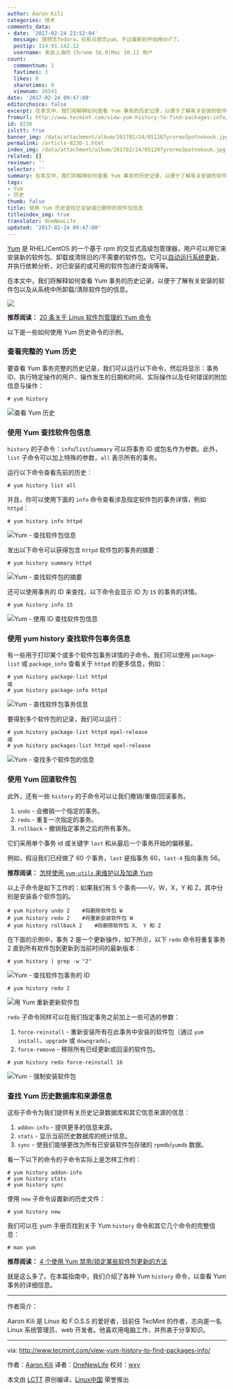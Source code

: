 ```yaml
---
author: Aaron Kili
categories: 技术
comments_data:
- date: '2017-02-24 23:52:04'
  message: 很想念fedora，也有点想念yum，不过最新的开始用dnf了。
  postip: 114.91.142.12
  username: 来自上海的 Chrome 56.0|Mac 10.12 用户
count:
  commentnum: 1
  favtimes: 3
  likes: 0
  sharetimes: 0
  viewnum: 16541
date: '2017-02-24 09:47:00'
editorchoice: false
excerpt: 在本文中，我们将解释如何查看 Yum 事务的历史记录，以便于了解有关安装的软件包以及从系统中所卸载/清除软件包的信息。
fromurl: http://www.tecmint.com/view-yum-history-to-find-packages-info/
id: 8236
islctt: true
banner_img: /data/attachment/album/201702/24/051207yrormo3potnokouk.jpg
permalink: /article-8236-1.html
index_img: /data/attachment/album/201702/24/051207yrormo3potnokouk.jpg.thumb.jpg
related: []
reviewer: ''
selector: ''
summary: 在本文中，我们将解释如何查看 Yum 事务的历史记录，以便于了解有关安装的软件包以及从系统中所卸载/清除软件包的信息。
tags:
- Yum
- 历史
thumb: false
title: 使用 Yum 历史查找已安装或已删除的软件包信息
titleindex_img: true
translator: OneNewLife
updated: '2017-02-24 09:47:00'
---
```


[Yum](https://linux.cn/tag-yum.html) 是 RHEL/CentOS 的一个基于 rpm 的交互式高级包管理器，用户可以用它来安装新的软件包、卸载或清除旧的/不需要的软件包。它可以[自动运行系统更新](/article-8015-1.html)，并执行依赖分析，对已安装的或可用的软件包进行查询等等。


在本文中，我们将解释如何查看 Yum 事务的历史记录，以便于了解有关安装的软件包以及从系统中所卸载/清除软件包的信息。


![](/data/attachment/album/201702/24/051207yrormo3potnokouk.jpg)


**推荐阅读：** [20 条关于 Linux 软件包管理的 Yum 命令](http://www.tecmint.com/20-linux-yum-yellowdog-updater-modified-commands-for-package-mangement/)


以下是一些如何使用 Yum 历史命令的示例。


### 查看完整的 Yum 历史


要查看 Yum 事务完整的历史记录，我们可以运行以下命令，然后将显示：事务 ID、执行特定操作的用户、操作发生的日期和时间、实际操作以及任何错误的附加信息与操作：



```
# yum history 

```

![查看 Yum 历史](/data/attachment/album/201702/24/051240i1x6wgrxu4w6xrru.png)


### 使用 Yum 查找软件包信息


`history` 的子命令：`info`/`list`/`summary` 可以将事务 ID 或包名作为参数。此外，`list` 子命令可以加上特殊的参数，`all` 表示所有的事务。


运行以下命令查看先前的历史：



```
# yum history list all

```

并且，你可以使用下面的 `info` 命令查看涉及指定软件包的事务详情，例如 `httpd`：



```
# yum history info httpd

```

![Yum - 查找软件包信息](/data/attachment/album/201702/24/051240ijct6qjg5la11c9l.png)


发出以下命令可以获得包含 `httpd` 软件包的事务的摘要：



```
# yum history summary httpd

```

![Yum - 查找软件包的摘要](/data/attachment/album/201702/24/051241wzvpu9ht900d99h2.png)


还可以使用事务的 ID 来查找，以下命令会显示 ID 为 `15` 的事务的详情。



```
# yum history info 15

```

![Yum - 使用 ID 查找软件包信息](/data/attachment/album/201702/24/051241gp5104h4hu115jf4.png)


### 使用 yum history 查找软件包事务信息


有一些用于打印某个或多个软件包事务详情的子命令。我们可以使用 `package-list` 或 `package_info` 查看关于 `httpd` 的更多信息，例如：



```
# yum history package-list httpd
或
# yum history package-info httpd

```

![Yum - 查找软件包事务信息](/data/attachment/album/201702/24/051242q94p82a3nnrumr4o.png)


要得到多个软件包的记录，我们可以运行：



```
# yum history package-list httpd epel-release
或
# yum history packages-list httpd epel-release

```

![Yum - 查找多个软件包的信息](/data/attachment/album/201702/24/051242qjqzbqj9bbbbjx19.png)


### 使用 Yum 回滚软件包


此外，还有一些 `history` 的子命令可以让我们撤销/重做/回滚事务。


1. `undo` - 会撤销一个指定的事务。
2. `redo` - 重复一次指定的事务。
3. `rollback` - 撤销指定事务之后的所有事务。


它们采用单个事务 id 或关键字 `last` 和从最后一个事务开始的偏移量。


例如，假设我们已经做了 60 个事务，`last` 是指事务 60，`last-4` 指向事务 56。


**推荐阅读：** [怎样使用 `yum-utils` 来维护以及加速 Yum](http://www.tecmint.com/linux-yum-package-management-with-yum-utils/)


以上子命令是如下工作的：如果我们有 5 个事务——V，W，X，Y 和 Z，其中分别是安装各个软件包的。



```
# yum history undo 2    #将删除软件包 W
# yum history redo 2    #将重新安装软件包 W
# yum history rollback 2    #将删除软件包 X、 Y 和 Z

```

在下面的示例中，事务 2 是一个更新操作，如下所示，以下 `redo` 命令将重复事务 2 直到所有软件包到更新到当前时间的最新版本：



```
# yum history | grep -w "2"

```

![Yum - 查找软件包事务的 ID](/data/attachment/album/201702/24/051242fcszwrrs06spx8fg.png)



```
# yum history redo 2

```

![用 Yum 重新更新软件包](/data/attachment/album/201702/24/051243so1g9sqm55gibvgg.png)


`redo` 子命令同样可以在我们指定事务之前加上一些可选的参数：


1. `force-reinstall` - 重新安装所有在此事务中安装的软件包（通过 `yum install`、`upgrade` 或 `downgrade`）。
2. `force-remove` - 移除所有已经更新或回滚的软件包。



```
# yum history redo force-reinstall 16

```

![Yum - 强制安装软件包](/data/attachment/album/201702/24/051243z5mdrk7lay5b1ld7.png)


### 查找 Yum 历史数据库和来源信息


这些子命令为我们提供有关历史记录数据库和其它信息来源的信息：


1. `addon-info` - 提供更多的信息来源。
2. `stats` - 显示当前历史数据库的统计信息。
3. `sync` - 使我们能够更改为所有已安装软件包存储的 `rpmdb`/`yumdb` 数据。


看一下以下的命令的子命令实际上是怎样工作的：



```
# yum history addon-info
# yum history stats
# yum history sync

```

使用 `new` 子命令设置新的历史文件：



```
# yum history new

```

我们可以在 yum 手册页找到关于 Yum `history` 命令和其它几个命令的完整信息：



```
# man yum

```

**推荐阅读：** [4 个使用 Yum 禁用/锁定某些软件包更新的方法](http://www.tecmint.com/yum-lock-disable-blacklist-certain-package-update-version/)


就是这么多了。在本篇指南中，我们介绍了各种 Yum `history` 命令，以查看 Yum 事务的详细信息。




---


作者简介：


Aaron Kili 是 Linux 和 F.O.S.S 的爱好者，目前任 TecMint 的作者，志向是一名 Linux 系统管理员、web 开发者。他喜欢用电脑工作，并热衷于分享知识。




---


via: <http://www.tecmint.com/view-yum-history-to-find-packages-info/>


作者：[Aaron Kili](http://www.tecmint.com/author/aaronkili/) 译者：[OneNewLife](https://github.com/OneNewLife) 校对：[wxy](https://github.com/wxy)


本文由 [LCTT](https://github.com/LCTT/TranslateProject) 原创编译，[Linux中国](https://linux.cn/) 荣誉推出